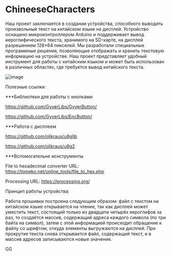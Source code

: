 # ChineeseCharacters

Наш проект заключается в создании устройства, способного выводить произвольный текст на китайском языке на дисплей. Устройство оснащено микроконтроллером Arduino и поддерживает вывод иероглифического текста, хранимого на SD-карте, на дисплей разрешением 128×64 пикселей. Мы разработали специальные программные решения, позволяющие отображать и хранить текстовую информацию на устройстве. Наш проект представляет удобный инструмент для работы с китайским языком и может быть использован в различных областях, где требуется вывод китайского текста.

![image](https://github.com/Gavriilbolt/ChineeseCharacters/assets/92447333/a7013aaa-d5a9-4e2a-a979-9fe2c5d03e21)



Полезные ссылки:

***Библиотеки для работы с кнопками

https://github.com/GyverLibs/GyverButton/

https://github.com/GyverLibs/EncButton/


***Работа с дисплеем

https://github.com/olikraus/u8glib

https://github.com/olikraus/u8g2


***Вспомогательне иснструменты

File to hexadecimal converter URL: https://tomeko.net/online_tools/file_to_hex.php

Processing URL: https://processing.org/


Принцип работы устройства:

Работа прошивки построена следующим образом: файл с текстом на китайском языке открывается на чтение, так как дисплей может уместить текст, состоящий только из двадцати четырёх иероглифов за раз, то создаётся массив, содержащий адреса каждого символа (по три байта на символ), затем с этой информацией происходит обращение к файлу со шрифтом, откуда элементы выгружаются на дисплей. При прокрутке текста снова открывается файл, содержащий текст, и в массив адресов записываются новые значения.

GG